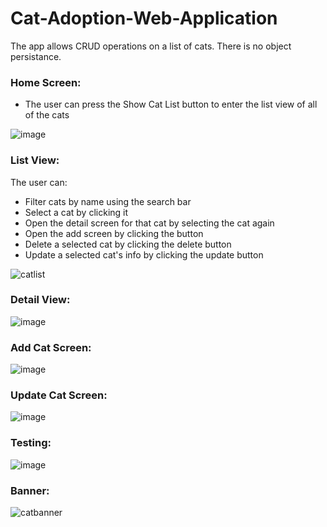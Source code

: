 # Cat-Adoption-Web-Application

The app allows CRUD operations on a list of cats. There is no object persistance.

### Home Screen:
- The user can press the Show Cat List button to enter the list view of all of the cats

![image](https://github.com/user-attachments/assets/f107d3ea-03c8-4562-a2eb-f7ac4ba94350)

### List View:
The user can:
- Filter cats by name using the search bar
- Select a cat by clicking it
- Open the detail screen for that cat by selecting the cat again
- Open the add screen by clicking the button
- Delete a selected cat by clicking the delete button
- Update a selected cat's info by clicking the update button
  
![catlist](https://github.com/user-attachments/assets/bd817975-908f-4fe0-b812-c68859858496)

### Detail View:
![image](https://github.com/user-attachments/assets/7beb9f5d-4c58-48fc-8e4d-6022ea3f1702)

### Add Cat Screen:
![image](https://github.com/user-attachments/assets/d7e24164-cec5-49d4-9db1-9945a7600f1a)

### Update Cat Screen:
![image](https://github.com/user-attachments/assets/841d980b-bef3-4004-9764-f6ca05725a25)

### Testing:
![image](https://github.com/user-attachments/assets/de00e910-6f21-4df5-926e-6e740db6c8cd)


### Banner:
![catbanner](https://github.com/user-attachments/assets/14d527ec-48c1-4b25-8139-f77e9be9171f)
